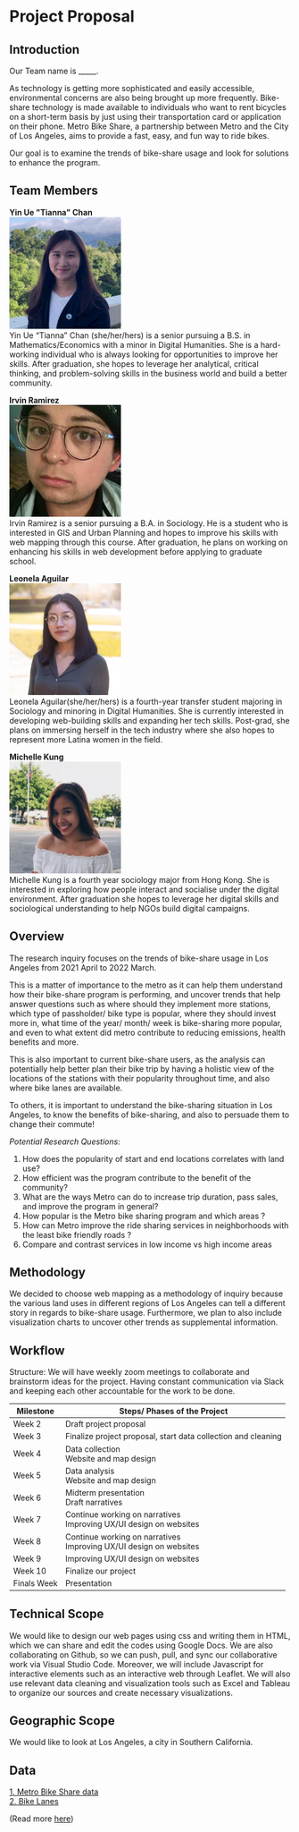 # Project Proposal
 
## Introduction
 
Our Team name is _____.
 
As technology is getting more sophisticated and easily accessible, environmental concerns are also being brought up more frequently. Bike-share technology is made available to individuals who want to rent bicycles on a short-term basis by just using their transportation card or application on their phone. Metro Bike Share, a partnership between Metro and the City of Los Angeles, aims to provide a fast, easy, and fun way to ride bikes.
 
Our goal is to examine the trends of bike-share usage and look for solutions to enhance the program.  
 
## Team Members
 
**Yin Ue "Tianna" Chan** <br>
<img src="images/team/Tianna.jpeg" width="200"> <br>
Yin Ue “Tianna” Chan (she/her/hers) is a senior pursuing a B.S. in Mathematics/Economics with a minor in Digital Humanities. She is a hard-working individual who is always looking for opportunities to improve her skills. After graduation, she hopes to leverage her analytical, critical thinking, and problem-solving skills in the business world and build a better community.
 
**Irvin Ramirez** <br>
<img src="images/team/Irvin.jpeg" width="200"> <br>
Irvin Ramirez is a senior pursuing a B.A. in Sociology. He is a student who is interested in GIS and Urban Planning and hopes to improve his skills with web mapping through this course. After graduation, he plans on working on enhancing his skills in web development before applying to graduate school.
 
**Leonela Aguilar** <br>
<img src="images/team/Leonela.jpeg" width="200"> <br>
Leonela Aguilar(she/her/hers) is a fourth-year transfer student majoring in Sociology and minoring in Digital Humanities. She is currently interested in developing web-building skills and expanding her tech skills. Post-grad, she plans on immersing herself in the tech industry where she also hopes to represent more Latina women in the field. 
 
**Michelle Kung** <br>
<img src="images/team/Michelle.jpeg" width="200"> <br>
Michelle Kung is a fourth year sociology major from Hong Kong. She is interested in exploring how people interact and socialise under the digital environment. After graduation she hopes to leverage her digital skills and sociological understanding to help NGOs build digital campaigns.
                    
## Overview
The research inquiry focuses on the trends of bike-share usage in Los Angeles from 2021 April to 2022 March. 

This is a matter of importance to the metro as it can help them understand how their bike-share program is performing, and uncover trends that help answer questions such as where should they implement more stations, which type of passholder/ bike type is popular, where they should invest more in, what time of the year/ month/ week is bike-sharing more popular, and even to what extent did metro contribute to reducing emissions, health benefits and more. 
 
This is also important to current bike-share users, as the analysis can potentially help better plan their bike trip by having a holistic view of the locations of the stations with their popularity throughout time, and also where bike lanes are available. 
 
To others, it is important to understand the bike-sharing situation in Los Angeles, to know the benefits of bike-sharing, and also to persuade them to change their commute!
 
<i> Potential Research Questions: </i>
1. How does the popularity of start and end locations correlates with land use?  <br>
2. How efficient was the program contribute to the benefit of the community? <br>
3. What are the ways Metro can do to increase trip duration, pass sales, and improve the program in general?  <br>
4. How popular is the Metro bike sharing program and which areas ? <br>
5. How can Metro improve the ride sharing services in neighborhoods with the least bike friendly roads ? <br>
6. Compare and contrast services in low income vs high income areas

 
 
## Methodology
We decided to choose web mapping as a methodology of inquiry because the various land uses in different regions of Los Angeles can tell a different story in regards to bike-share usage. Furthermore, we plan to also include visualization charts to uncover other trends as supplemental information.
 
## Workflow
Structure: We will have weekly zoom meetings to collaborate and brainstorm ideas for the project. Having constant communication via Slack and keeping each other accountable for the work to be done. <br>
 
| Milestone | Steps/ Phases of the Project |
| --- | --- |
| Week 2 | Draft project proposal |
| Week 3 | Finalize project proposal, start data collection and cleaning |
| Week 4 | Data collection <br> Website and map design |
| Week 5 | Data analysis <br> Website and map design |
| Week 6 | Midterm presentation <br> Draft narratives |
| Week 7 | Continue working on narratives <br> Improving UX/UI design on websites |
| Week 8 | Continue working on narratives <br> Improving UX/UI design on websites |
| Week 9 | Improving UX/UI design on websites <br>|
| Week 10 | Finalize our project |
| Finals Week | Presentation |
 
## Technical Scope
We would like to design our web pages using css and writing them in HTML, which we can share and edit the codes using Google Docs. We are also collaborating on Github, so we can push, pull, and sync our collaborative work via Visual Studio Code. Moreover, we will include Javascript for interactive elements such as an interactive web through Leaflet. We will also use relevant data cleaning and visualization tools such as Excel and Tableau to organize our sources and create necessary visualizations.
 
## Geographic Scope
We would like to look at Los Angeles, a city in Southern California.  
 
## Data
<a href="https://bikeshare.metro.net/about/data/">1. Metro Bike Share data</a> <br>
<a href="https://geohub.lacity.org/datasets/230abc621b144dbc96cca83d65bd454d/explore?location=34.033311%2C-118.317725%2C10.87">2. Bike Lanes</a><br>

(Read more <a href="Blog/Week4/dataplan">here</a>)
